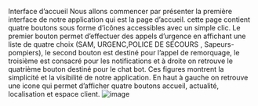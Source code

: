 Interface d’accueil
Nous allons commencer par présenter la première interface de notre application qui est la
page d’accueil. cette page contient quatre boutons sous forme d’icônes accessibles avec un simple
clic.
Le premier bouton permet d’effectuer des appels d’urgence en affichant une liste de quatre
choix (SAM, URGENC,POLICE DE SECOURS , Sapeurs-pompiers), le second bouton est destiné
pour l’appel de remorquage, le troisième est consacré pour les notifications et à droite on retrouve
le quatrième bouton destiné pour le chat bot. Ces figures montrent la simplicité et la visibilité de
notre application.
En haut à gauche on retrouve une icone qui permet d’afficher quatre boutons accueil, actualité,
localisation et espace client.
![image](https://github.com/maramzaafrani/appAndroidstudio/assets/114824153/00f894ff-4748-4fcd-af59-ba566bd65ea0)
